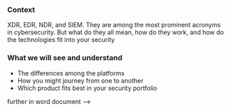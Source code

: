 
### Context
XDR, EDR, NDR, and SIEM. They are among the most prominent acronyms in cybersecurity. But what do they all mean, how do they work, and how do the technologies fit into your security

### What we will see and understand

- The differences among the platforms 
- How you might journey from one to another 
- Which product fits best in your security portfolio

further in word document --> 
